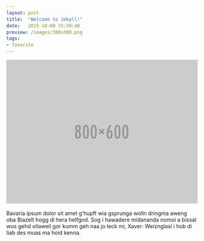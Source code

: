 ```yaml
---
layout: post
title:  "Welcome to Jekyll!"
date:   2015-10-08 15:39:40
preview: /images/300x300.png
tags:
- favorite
---
```


![Picture 1](/images/800x600.png)

Bavaria ipsum dolor sit amet g’hupft wia gsprunga wolln dringma aweng oba Biazelt hogg di hera helfgod. Sog i hawadere midananda nomoi a bissal wos gehd ollaweil gor kumm geh naa jo leck mi, Xaver: Weiznglasl i hob di liab des muas ma hoid kenna.
